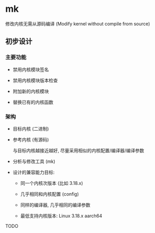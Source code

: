 # mk
修改内核无需从源码编译  (Modify kernel without compile from source)  


## 初步设计

### 主要功能

+ 禁用内核模块签名

+ 禁用内核模块版本检查

+ 附加新的内核模块

+ 替换已有的内核函数

### 架构

+ 目标内核 (二进制)

+ 参考内核 (有源码)

  与目标内核越接近越好, 尽量采用相似的内核配置/编译器/编译参数

+ 分析与修改工具 (mk)

+ 设计的兼容能力目标:

  - 同一个内核次版本 (比如 3.18.x)

  - 几乎相同和内核配置 (config)

  - 同样的编译器, 几乎相同的编译参数

  - 最低支持内核版本: Linux 3.18.x aarch64


TODO
